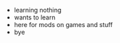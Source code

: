 - learning nothing
- wants to learn
- here for mods on games and stuff
- bye

<!---
battleboat/battleboat is a ✨ special ✨ repository because its `README.md` (this file) appears on your GitHub profile.
You can click the Preview link to take a look at your changes.
--->
